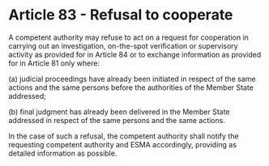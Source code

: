 # Article 83 - Refusal to cooperate


A competent authority may refuse to act on a request for cooperation in carrying out an investigation, on-the-spot verification or supervisory activity as provided for in Article 84 or to exchange information as provided for in Article 81 only where:

(a) judicial proceedings have already been initiated in respect of the same actions and the same persons before the authorities of the Member State addressed;

(b) final judgment has already been delivered in the Member State addressed in respect of the same persons and the same actions.

In the case of such a refusal, the competent authority shall notify the requesting competent authority and ESMA accordingly, providing as detailed information as possible.
